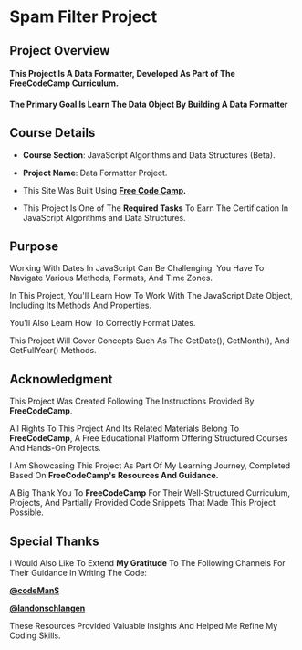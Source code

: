 # **Spam Filter Project**

## **Project Overview**


#### This Project Is A **Data Formatter**, Developed As Part of The FreeCodeCamp Curriculum. 

#### The Primary Goal Is Learn The Data Object By Building A Data Formatter


## **Course Details**


+ **Course Section**: JavaScript Algorithms and Data Structures (Beta).
  
+ **Project Name**: Data Formatter Project.
  
+ This Site Was Built Using **[Free Code Camp](https://www.freecodecamp.org/).**
  
+ This Project Is One of The **Required Tasks** To Earn The Certification In JavaScript Algorithms and Data Structures.
  

## **Purpose**

Working With Dates In JavaScript Can Be Challenging. You Have To Navigate Various Methods, Formats, And Time Zones. 

In This Project, You'll Learn How To Work With The JavaScript Date Object, Including Its Methods And Properties. 

You'll Also Learn How To Correctly Format Dates.  

This Project Will Cover Concepts Such As The GetDate(), GetMonth(), And GetFullYear() Methods.


## **Acknowledgment**


This Project Was Created Following The Instructions Provided By **FreeCodeCamp**.

All Rights To This Project And Its Related Materials Belong To **FreeCodeCamp**, A Free Educational Platform Offering Structured Courses And Hands-On Projects.

I Am Showcasing This Project As Part Of My Learning Journey, Completed Based On **FreeCodeCamp's Resources And Guidance.**

A Big Thank You To **FreeCodeCamp** For Their Well-Structured Curriculum, Projects, And Partially Provided Code Snippets That Made This Project Possible.

## **Special Thanks**

I Would Also Like To Extend **My Gratitude** To The Following Channels For Their Guidance In Writing The Code:

**[@codeManS](https://www.youtube.com/@codeManS)**

**[@landonschlangen](https://www.youtube.com/@landonschlangen)**

These Resources Provided Valuable Insights And Helped Me Refine My Coding Skills.





